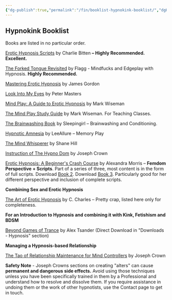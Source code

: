 ```yaml
---
{"dg-publish":true,"permalink":"/fin/booklist-hypnokink-booklist/","dgHomeLink":true,"dgPassFrontmatter":false}
---
```



## Hypnokink Booklist

Books are listed in no particular order.

[Erotic Hypnosis Scripts](https://amzn.to/3awGwxu) by Charlie Bitten **– Highly Recommended. Excellent.**

[The Forked Tongue Revisited](https://amzn.to/2lQKxXZ) by Flagg - Mindfucks and Edgeplay with Hypnosis. **Highly Recommended.**

[Mastering Erotic Hypnosis](https://amzn.to/2nZgUo3) by James Gordon

[Look Into My Eyes](https://amzn.to/34PBJUi) by Peter Masters

[Mind Play: A Guide to Erotic Hypnosis](https://amzn.to/2o1eDst) by Mark Wiseman

[The Mind Play Study Guide](https://amzn.to/2x5FA3f) by Mark Wiseman. For Teaching Classes.

[The Brainwashing Book](https://amzn.to/3bTsF35) by Sleepingirl – Brainwashing and Conditioning.

[Hypnotic Amnesia](https://amzn.to/2nZ1MHh) by LeeAllure – Memory Play

[The Mind Whisperer](https://amzn.to/3atS8RX) by Shane Hill

[Instruction of The Hypno Dom](https://amzn.to/3AtMVEf) by Joseph Crown

[Erotic Hypnosis: A Beginner's Crash Course](https://amzn.to/3lxPGQZ) by Alexandra Morris – **Femdom Perspective + Scripts**. Part of a series of three, most content is in the form of full scripts. Download [Book 2](https://amzn.to/3v1Hprl). Download [Book 3](https://amzn.to/3lxjmxE). Particularly good for her different perspective and inclusion of complete scripts.

**Combining Sex and Erotic Hypnosis**

[The Art of Erotic Hypnosis](https://amzn.to/2nZgBto) by C. Charles – Pretty crap, listed here only for completeness.

**For an Introduction to Hypnosis and combining it with Kink, Fetishism and BDSM**

[Beyond Games of Trance](https://www.blurb.com/b/5884514-beyond-games-of-trance-expanded-and-illustrated-ed?ebook=511866) by Alex Tsander (Direct Download in "Downloads - Hypnosis" section)

**Managing a Hypnosis-based Relationship**

[The Tao of Relationship Maintenance for Mind Controllers](https://amzn.to/2lWiNBs) by Joseph Crown

**Safety Note** - Joseph Crowns sections on creating "alters" can cause **permanent and dangerous side effects.** Avoid using those techniques unless you have been specifically trained in them by a Professional and understand how to resolve and dissolve them. If you require assistance in undoing them or the work of other hypnotists, use the Contact page to get in touch.